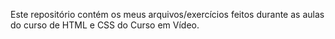Este repositório contém os meus arquivos/exercícios feitos durante as aulas do curso de HTML e CSS do Curso em Vídeo.